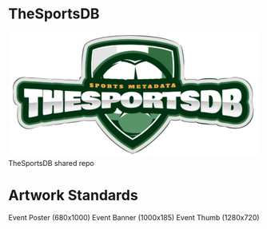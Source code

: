 # TheSportsDB

![Logo](https://github.com/zag2me/TheSportsDB/blob/master/Artwork/Logos/site-logo-2020.png)
TheSportsDB shared repo

# Artwork Standards

Event Poster (680x1000)
Event Banner (1000x185)
Event Thumb (1280x720)